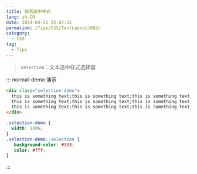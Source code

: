 ```yaml
---
title: 段落选中样式
lang: zh-CN
date: 2024-04-12 22:07:31
permalink: /Tips/CSS/TextLayout/002/
category:
  - CSS
tag:
  - Tips
---
```


> `selection`：文本选中样式选择器

::: normal-demo 演示
```html
<div class="selection-demo">
  this is something text;this is something text;this is something text;
  this is something text;this is something text;this is something text;
  this is something text;this is something text;this is something text;
</div>
```

```css {4,7}
.selection-demo {
  width: 100%;
}
.selection-demo::selection {
   background-color: #333;
   color: #fff;
}
```
:::
